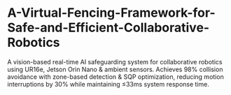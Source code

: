 # A-Virtual-Fencing-Framework-for-Safe-and-Efficient-Collaborative-Robotics
A vision-based real-time AI safeguarding system for collaborative robotics using UR16e, Jetson Orin Nano &amp; ambient sensors. Achieves 98% collision avoidance with zone-based detection &amp; SQP optimization, reducing motion interruptions by 30% while maintaining ≤33ms system response time.
